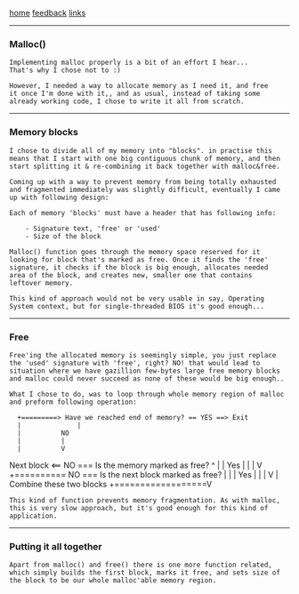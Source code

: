 [home](/) [feedback](/feedback) [links](/links)

-----------------------------------------------------------------------------

### Malloc()

	Implementing malloc properly is a bit of an effort I hear...
	That's why I chose not to :)

	However, I needed a way to allocate memory as I need it, and free
	it once I'm done with it,, and as usual, instead of taking some 
	already working code, I chose to write it all from scratch.

-----------------------------------------------------------------------------

### Memory blocks

	I chose to divide all of my memory into "blocks". in practise this
	means that I start with one big contiguous chunk of memory, and then
	start splitting it & re-combining it back together with malloc&free.

	Coming up with a way to prevent memory from being totally exhausted
	and fragmented immediately was slightly difficult, eventually I came
	up with following design:

	Each of memory 'blocks' must have a header that has following info:

		- Signature text, 'free' or 'used'
		- Size of the block
	
	Malloc() function goes through the memory space reserved for it 
	looking for block that's marked as free. Once it finds the 'free'
	signature, it checks if the block is big enough, allocates needed
	area of the block, and creates new, smaller one that contains 
	leftover memory.

	This kind of approach would not be very usable in say, Operating 
	System context, but for single-threaded BIOS it's good enough...

-----------------------------------------------------------------------------

### Free

	Free'ing the allocated memory is seemingly simple, you just replace
	the 'used' signature with 'free', right? NO! that would lead to
	situation where we have gazillion few-bytes large free memory blocks
	and malloc could never succeed as none of these would be big enough..

	What I chose to do, was to loop through whole memory region of malloc
	and preform following operation:

      +=========> Have we reached end of memory? == YES ==> Exit
      | 	         |
      | 		 NO
      | 		 |
      | 		 V
   Next block <== NO === Is the memory marked as free? 
      ^			 |
      |			 Yes
      |			 |
      |			 V
      +========== NO === Is the next block marked as free?
      |	                 |
      |			 Yes
      |			 |
      |			 V
      |			 Combine these two blocks
      +==================V

	This kind of function prevents memory fragmentation. As with malloc,
	this is very slow approach, but it's good enough for this kind of 
	application.

-----------------------------------------------------------------------------

### Putting it all together

	Apart from malloc() and free() there is one more function related,
	which simply builds the first block, marks it free, and sets size of
	the block to be our whole malloc'able memory region.

